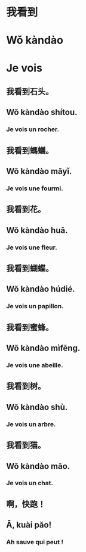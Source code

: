 # 我看到
# Wǒ kàndào
# Je vois

## 我看到石头。
## Wǒ kàndào shítou.
### Je vois un rocher.

## 我看到螞蟻。
## Wǒ kàndào mǎyǐ.
### Je vois une fourmi.

## 我看到花。
## Wǒ kàndào huā.
### Je vois une fleur.


## 我看到蝴蝶。
## Wǒ kàndào húdié.
### Je vois un papillon.

## 我看到蜜蜂。
## Wǒ kàndào mìfēng.
### Je vois une abeille.

## 我看到树。
## Wǒ kàndào shù.
### Je vois un arbre.

## 我看到猫。
## Wǒ kàndào māo.
### Je vois un chat.

## 啊，快跑！
## Ā, kuài pǎo!
### Ah sauve qui peut !
